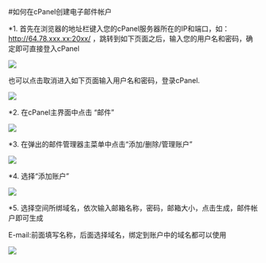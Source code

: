 <!-- --- tag: cpanel 邮件 -->

#如何在cPanel创建电子邮件帐户

*1. 首先在浏览器的地址栏键入您的cPanel服务器所在的IP和端口，如：http://64.78.xxx.xx:20xx/ ，跳转到如下页面之后，输入您的用户名和密码，确定即可直接登入cPanel

![](http://ww2.sinaimg.cn/large/a74ecc4cjw1e13awyq77wj.jpg)
 
   也可以点击取消进入如下页面输入用户名和密码，登录cPanel.

![](http://ww2.sinaimg.cn/large/a74e55b4jw1e13b0p92isj.jpg)

*2. 在cPanel主界面中点击 “邮件”

![](http://ww2.sinaimg.cn/large/a74eed94jw1e13fo76c5rj.jpg)

*3. 在弹出的邮件管理器主菜单中点击“添加/删除/管理账户”

![](http://ww3.sinaimg.cn/large/a74e55b4jw1e13fujybg1j.jpg)

*4. 选择“添加账户”

![](http://ww1.sinaimg.cn/large/a74ecc4cjw1e13g54b3nqj.jpg)

*5. 选择空间所绑域名，依次输入邮箱名称，密码，邮箱大小，点击生成，邮件帐户即可生成

E-mail:前面填写名称，后面选择域名，绑定到账户中的域名都可以使用

![](http://ww4.sinaimg.cn/large/a74eed94jw1e13gg7o4j0j.jpg)

